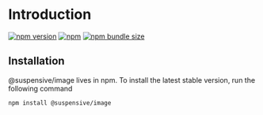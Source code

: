 # Introduction

[![npm version](https://img.shields.io/npm/v/@suspensive/image?color=000&labelColor=000&logo=npm&label=)](https://www.npmjs.com/package/@suspensive/image)
[![npm](https://img.shields.io/npm/dm/@suspensive/image?color=000&labelColor=000)](https://www.npmjs.com/package/@suspensive/image)
[![npm bundle size](https://img.shields.io/bundlephobia/minzip/@suspensive/image?color=000&labelColor=000)](https://www.npmjs.com/package/@suspensive/image)

## Installation

@suspensive/image lives in npm. To install the latest stable version, run the following command

```shell npm2yarn
npm install @suspensive/image
```
